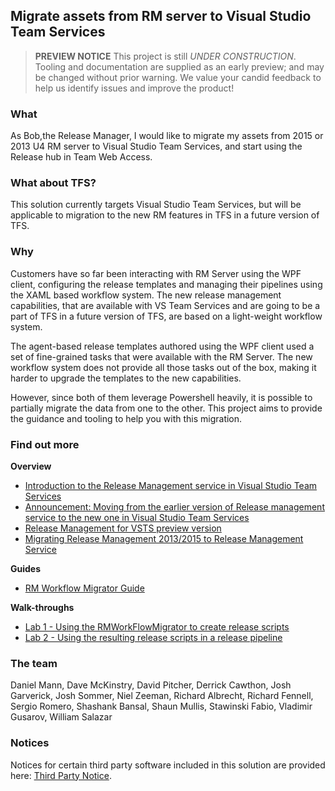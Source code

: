 ## Migrate assets from RM server to Visual Studio Team Services ##

> **PREVIEW NOTICE**
> This project is still *UNDER CONSTRUCTION*. Tooling and
> documentation are supplied as an early preview; and may 
> be changed without prior warning. We value your candid 
> feedback to help us identify issues and improve the 
> product!

### What ###
As Bob,the Release Manager, I would like to migrate my assets from 2015 or 2013 U4 RM server to Visual Studio Team Services, and start using the Release hub in Team Web Access. 

### What about TFS? ###
This solution currently targets Visual Studio Team Services, but will be applicable to migration to the new RM features in TFS in a future version of TFS.

### Why ###
Customers have so far been interacting with RM Server using the WPF client, configuring the release templates and managing their pipelines using the XAML based workflow system. The new release management capabilities, that are available with VS Team Services and are going to be a part of TFS in a future version of TFS, are based on a light-weight workflow system.

The agent-based release templates authored using the WPF client used a set of fine-grained tasks that were available with the RM Server. The new workflow system does not provide all those tasks out of the box, making it harder to upgrade the templates to the new capabilities.

However, since both of them leverage Powershell heavily, it is possible to partially migrate the data from one to the other. This project aims to provide the guidance and tooling to help you with this migration.

### Find out more ###

**Overview**

- [Introduction to the Release Management service in Visual Studio Team Services](doc/Intro-to-Release-Managment-VisualStudioTeamServices.md)
- [Announcement: Moving from the earlier version of Release management service to the new one in Visual Studio Team Services](http://blogs.msdn.com/b/visualstudioalm/archive/2015/11/19/moving-from-the-earlier-version-of-release-management-service-to-the-new-one-in-visual-studio-team-services.aspx)
- [Release Management for VSTS preview version](https://msdn.microsoft.com/Library/vs/alm/Release/overview-rmpreview)
- [Migrating Release Management 2013/2015 to Release Management Service](http://incyclesoftware.com/2015/11/migrating-release-management-20132015-to-release-management-service/)

**Guides**

- [RM Workflow Migrator Guide](doc/RM-Workflow-Migrator-Guide.md)

**Walk-throughs**

- [Lab 1 - Using the RMWorkFlowMigrator to create release scripts](doc/Lab-1-Using-the-RMWorkFlowMigrator-to-create-release-scripts.md)
- [Lab 2 - Using the resulting release scripts in a release pipeline](doc/Lab-2-Using-the-resulting-release-scripts-in-a-release-pipeline.md)

### The team ###
Daniel Mann, Dave McKinstry, David Pitcher, Derrick Cawthon, Josh Garverick, Josh Sommer, Niel Zeeman, Richard Albrecht, Richard Fennell, Sergio Romero, Shashank Bansal, Shaun Mullis, Stawinski Fabio, Vladimir Gusarov, William Salazar

### Notices ###
Notices for certain third party software included in this solution are provided here: [Third Party Notice](ThirdPartyNotices.txt).
